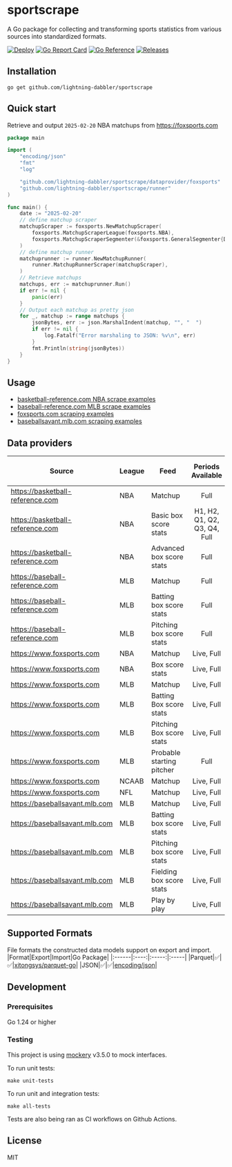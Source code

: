 # sportscrape
A Go package for collecting and transforming sports statistics from various sources into standardized formats.

[![Deploy][sportscrape-ci-status]][sportscrape-ci]
[![Go Report Card][go-report-status]][go-report]
[![Go Reference][goref-sportscrape-status]][goref-sportscrape]
[![Releases][release-status]][releases]

## Installation
```console
go get github.com/lightning-dabbler/sportscrape
```

## Quick start
Retrieve and output `2025-02-20` NBA matchups from https://foxsports.com
```go
package main

import (
	"encoding/json"
	"fmt"
	"log"

	"github.com/lightning-dabbler/sportscrape/dataprovider/foxsports"
	"github.com/lightning-dabbler/sportscrape/runner"
)

func main() {
	date := "2025-02-20"
	// define matchup scraper
	matchupScraper := foxsports.NewMatchupScraper(
		foxsports.MatchupScraperLeague(foxsports.NBA),
		foxsports.MatchupScraperSegmenter(&foxsports.GeneralSegmenter{Date: date}),
	)
	// define matchup runner
	matchuprunner := runner.NewMatchupRunner(
		runner.MatchupRunnerScraper(matchupScraper),
	)
	// Retrieve matchups
	matchups, err := matchuprunner.Run()
	if err != nil {
		panic(err)
	}
	// Output each matchup as pretty json
	for _, matchup := range matchups {
		jsonBytes, err := json.MarshalIndent(matchup, "", "  ")
		if err != nil {
			log.Fatalf("Error marshaling to JSON: %v\n", err)
		}
		fmt.Println(string(jsonBytes))
	}
}
```

## Usage
- [basketball-reference.com NBA scrape examples](dataprovider/basketballreferencenba/example_test.go)
- [baseball-reference.com MLB scrape examples](dataprovider/baseballreferencemlb/example_test.go)
- [foxsports.com scraping examples](dataprovider/foxsports/example_test.go)
- [baseballsavant.mlb.com scraping examples](dataprovider/baseballsavantmlb/example_test.go)

## Data providers

| Source                           | League | Feed                  | Periods Available       | Data Model |	Deprecated	| Point-in-time|
|----------------------------------|--------|------------------------|:----------------------:|:-------------------:|:---------------------:|:------------:|
| https://basketball-reference.com | NBA    | Matchup                | Full                   |[model](dataprovider/basketballreferencenba/model/matchup.go)|		|✅|
| https://basketball-reference.com | NBA    | Basic box score stats  | H1, H2, Q1, Q2, Q3, Q4, Full |[model](dataprovider/basketballreferencenba/model/basic_box_score_stats.go)|		|✅|
| https://basketball-reference.com | NBA    | Advanced box score stats| Full                  |[model](dataprovider/basketballreferencenba/model/adv_box_score_stats.go)||✅|
| https://baseball-reference.com   | MLB    | Matchup                | Full                   |[model](dataprovider/baseballreferencemlb/model/matchup.go)||✅|
| https://baseball-reference.com   | MLB    | Batting box score stats| Full                   |[model](dataprovider/baseballreferencemlb/model/batting_box_score_stats.go)||✅|
| https://baseball-reference.com   | MLB    | Pitching box score stats| Full                  |[model](dataprovider/baseballreferencemlb/model/pitching_box_score_stats.go)||✅|
| https://www.foxsports.com		   | NBA	| Matchup				 | Live, Full			  | [model](dataprovider/foxsports/model/matchup.go)||✅|
| https://www.foxsports.com		   | NBA	| Box score stats		 | Live, Full			  | [model](dataprovider/foxsports/model/nba_box_score_stats.go)||✅|
| https://www.foxsports.com		   | MLB	| Matchup				 | Live, Full			  | [model](dataprovider/foxsports/model/matchup.go)||✅|
| https://www.foxsports.com		   | MLB	| Batting Box score stats| Live, Full			  | [model](dataprovider/foxsports/model/mlb_batting_box_score_stats.go)||✅|
| https://www.foxsports.com		   | MLB	| Pitching Box score stats| Live, Full			  | [model](dataprovider/foxsports/model/mlb_pitching_box_score_stats.goo)||✅|
| https://www.foxsports.com		   | MLB	| Probable starting pitcher| Full			  | [model](dataprovider/foxsports/model/mlb_probable_starting_pitcher.go)||✅|
| https://www.foxsports.com		   | NCAAB	| Matchup				 | Live, Full			  | [model](dataprovider/foxsports/model/matchup.go)||✅|
| https://www.foxsports.com		   | NFL	| Matchup				 | Live, Full			  | [model](dataprovider/foxsports/model/matchup.go)||✅|
| https://baseballsavant.mlb.com		   | MLB	| Matchup				 | Live, Full			  |[model](dataprovider/baseballsavantmlb/model/matchup.go) ||✅|
| https://baseballsavant.mlb.com		   | MLB	| Batting box score stats| Live, Full			  |[model](dataprovider/baseballsavantmlb/model/batting_box_score.go) ||✅|
| https://baseballsavant.mlb.com		   | MLB	| Pitching box score stats | Live, Full			  |[model](dataprovider/baseballsavantmlb/model/pitching_box_score.go) ||✅|
| https://baseballsavant.mlb.com		   | MLB	| Fielding box score stats | Live, Full			  |[model](dataprovider/baseballsavantmlb/model/fielding_box_score.go) ||✅|
| https://baseballsavant.mlb.com		   | MLB	| Play by play | Live, Full			  |[model](dataprovider/baseballsavantmlb/model/play_by_play.go) ||✅|

## Supported Formats
File formats the constructed data models support on export and import.
|Format|Export|Import|Go Package|
|:------|:----:|:-----:|:-----|
|Parquet|✅|✅|[xitongsys/parquet-go](https://pkg.go.dev/github.com/xitongsys/parquet-go)|
|JSON|✅|✅|[encoding/json](https://pkg.go.dev/encoding/json)|

## Development
### Prerequisites
Go 1.24 or higher

### Testing
This project is using [mockery](https://github.com/vektra/mockery) v3.5.0 to mock interfaces.

To run unit tests:
```console
make unit-tests
```

To run unit and integration tests:
```console
make all-tests
```

Tests are also being ran as CI workflows on Github Actions.

## License
MIT

[sportscrape-ci]: https://github.com/lightning-dabbler/sportscrape/actions/workflows/deploy.yml (Deploy CI)
[sportscrape-ci-status]: https://github.com/lightning-dabbler/sportscrape/actions/workflows/deploy.yml/badge.svg (Deploy CI)
[goref-sportscrape]: https://pkg.go.dev/github.com/lightning-dabbler/sportscrape
[goref-sportscrape-status]: https://pkg.go.dev/badge/github.com/lightning-dabbler/sportscrape.svg
[release-status]: https://img.shields.io/github/v/release/lightning-dabbler/sportscrape?display_name=tag&sort=semver (Latest Release)
[releases]: https://github.com/lightning-dabbler/sportscrape/releases (Releases)
[go-report]: https://goreportcard.com/report/github.com/lightning-dabbler/sportscrape (Go report)
[go-report-status]: https://goreportcard.com/badge/github.com/lightning-dabbler/sportscrape (Go report Badge)

